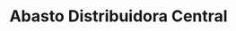 ---
title: "Abasto Distribuidora Central"
url: /valencia/abasto-distribuidora-central/
shop: comodidad
---